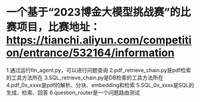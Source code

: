 # 一个基于“2023博金大模型挑战赛”的比赛项目，比赛地址：https://tianchi.aliyun.com/competition/entrance/532164/information

1.通过运行fin_agent.py，可以进行问题查询
2.pdf_retrieve_chain.py是pdf检索的工具方法所在
3.SQL_retrieve_chain.py是DB检索的工具方法所在
4.pdf_0x_xxxx是pdf的解析、分块、embedding和检索
5.SQL_0x_xxxx是SQL的生成、检索、回答
6.question_router是一个问题路由测试
